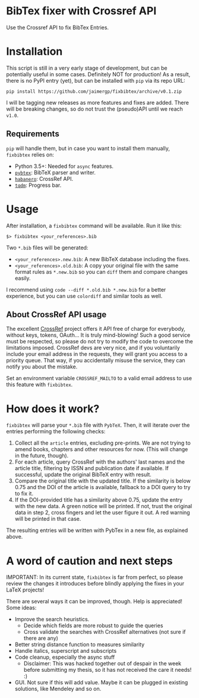# BibTex fixer with Crossref API

Use the Crossref API to fix BibTex Entries.

# Installation

This script is still in a very early stage of development, but can be potentially useful in some cases. Definitely NOT for production! As a result, there is no PyPI entry (yet), but can be installed with `pip` via its repo URL:

```
pip install https://github.com/jaimergp/fixbibtex/archive/v0.1.zip
```

I will be tagging new releases as more features and fixes are added. There will be breaking changes, so do not trust the (pseudo)API until we reach `v1.0`.

## Requirements

`pip` will handle them, but in case you want to install them manually, `fixbibtex`  relies on:

- Python 3.5+: Needed for `async` features.
- [`pybtex`](https://pybtex.org/): BibTeX parser and writer.
- [`habanero`](https://github.com/sckott/habanero): CrossRef API.
- [`tqdm`](https://tqdm.github.io/): Progress bar.


# Usage

After installation, a `fixbibtex` command will be available. Run it like this:

```
$> fixbibtex <your_references>.bib
```

Two `*.bib` files will be generated:

- `<your_references>.new.bib`: A new BibTeX database including the fixes.
- `<your_references>.old.bib`: A copy your original file with the same format rules as `*.new.bib` so you can `diff` them and compare changes easily.

I recommend using `code --diff *.old.bib *.new.bib` for a better experience, but you can use `colordiff` and similar tools as well.

## About CrossRef API usage

The excellent [CrossRef](https://www.crossref.org/) project offers it API free of charge for everybody, without keys, tokens, OAuth... It is truly mind-blowing! Such a good service must be respected, so please do not try to modify the code to overcome the limitations imposed. CrossRef devs are very nice, and if you voluntarily include your email address in the requests, they will grant you access to a priority queue. That way, if you accidentally misuse the service, they can notify you about the mistake.

Set an environment variable `CROSSREF_MAILTO` to a valid email address to use this feature with `fixbibtex`.

# How does it work?

`fixbibtex` will parse your `*.bib` file with `PybTeX`. Then, it will iterate over the entries performing the following checks:

1. Collect all the `article` entries, excluding pre-prints. We are not trying to amend books, chapters and other resources for now. (This will change in the future, though).
2. For each article, query CrossRef with the authors' last names and the article title, filtering by ISSN and publication date if available. If successful, update the original BibTeX entry with result.
3. Compare the original title with the updated title. If the similarity is below 0.75 and the DOI of the article is available, fallback to a DOI query to try to fix it.
4. If the DOI-provided title has a similarity above 0.75, update the entry with the new data. A green notice will be printed. If not, trust the original data in step 2, cross fingers and let the user figure it out. A red warning will be printed in that case.

The resulting entries will be written with PybTex in a new file, as explained above.

# A word of caution and next steps

IMPORTANT: In its current state, `fixbibtex` is far from perfect, so please review the changes it introduces before blindly applying the fixes in your LaTeX projects!

There are several ways it can be improved, though. Help is appreciated! Some ideas:

- Improve the search heuristics.
    + Decide which fields are more robust to guide the queries
    + Cross validate the searches with CrossRef alternatives (not sure if there are any)
- Better string distance function to measures similarity
- Handle italics, superscript and subscripts
- Code cleanup, especially the async stuff
    + Disclaimer: This was hacked together out of despair in the week before submitting my thesis, so it has not received the care it needs! :)
- GUI. Not sure if this will add value. Maybe it can be plugged in existing solutions, like Mendeley and so on.